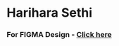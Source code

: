 # Harihara Sethi

### For FIGMA Design - [Click here](<https://www.figma.com/design/5UP41iluyEMjrXEMNLs1U3/Portfolio-Website-(Copy)?node-id=6970-147&t=nIl6RmPww4X9T5hd-1>)
